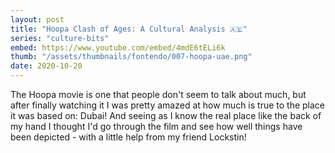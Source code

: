 ```yaml
---
layout: post
title: "Hoopa Clash of Ages: A Cultural Analysis 🇦🇪"
series: "culture-bits"
embed: https://www.youtube.com/embed/4mdE6tELi6k
thumb: "/assets/thumbnails/fontendo/007-hoopa-uae.png"
date: 2020-10-20
---
```

The Hoopa movie is one that people don't seem to talk about much, but after finally watching it I was pretty amazed at how much is true to the place it was based on: Dubai! And seeing as I know the real place like the back of my hand I thought I'd go through the film and see how well things have been depicted - with a little help from my friend Lockstin!